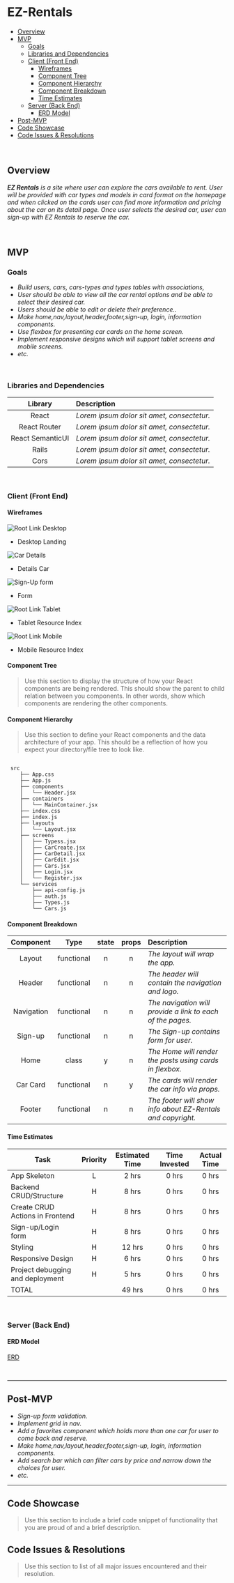# EZ-Rentals

- [Overview](#overview)
- [MVP](#mvp)
  - [Goals](#goals)
  - [Libraries and Dependencies](#libraries-and-dependencies)
  - [Client (Front End)](#client-front-end)
    - [Wireframes](#wireframes)
    - [Component Tree](#component-tree)
    - [Component Hierarchy](#component-hierarchy)
    - [Component Breakdown](#component-breakdown)
    - [Time Estimates](#time-estimates)
  - [Server (Back End)](#server-back-end)
    - [ERD Model](#erd-model)
- [Post-MVP](#post-mvp)
- [Code Showcase](#code-showcase)
- [Code Issues & Resolutions](#code-issues--resolutions)

<br>

## Overview

_**EZ Rentals** is a site where user can explore the cars available to rent. User will be provided with car types and models in card format on the homepage and when clicked on the cards user can find more information and pricing about the car on its detail page. Once user selects the desired car, user can sign-up with EZ Rentals to reserve the car._


<br>

## MVP

### Goals

- _Build users, cars, cars-types and types tables with associations,_
- _User should be able to view all the car rental options and be able to select their desired car._
- _Users should be able to edit or delete their preference.._
- _Make home,nav,layout,header,footer,sign-up, login, information components._
- _Use flexbox for presenting car cards on the home screen._
- _Implement responsive designs which will support tablet screens and mobile screens._
- _etc._

<br>

### Libraries and Dependencies

|     Library      | Description                                |
| :--------------: | :----------------------------------------- |
|      React       | _Lorem ipsum dolor sit amet, consectetur._ |
|   React Router   | _Lorem ipsum dolor sit amet, consectetur._ |
| React SemanticUI | _Lorem ipsum dolor sit amet, consectetur._ |
|     Rails      | _Lorem ipsum dolor sit amet, consectetur._ |
|  Cors  | _Lorem ipsum dolor sit amet, consectetur._ |

<br>

### Client (Front End)

#### Wireframes

![Root Link Desktop](https://wireframe.cc/6KympU)

- Desktop Landing

![Car Details](https://wireframe.cc/Mkhv6F)

- Details Car

![Sign-Up form](https://wireframe.cc/BUCT9N)

- Form 

![Root Link Tablet](https://wireframe.cc/drQ6yh)

- Tablet Resource Index

![Root Link Mobile](https://wireframe.cc/FJNH9J)

- Mobile Resource Index

#### Component Tree

> Use this section to display the structure of how your React components are being rendered. This should show the parent to child relation between you components. In other words, show which components are rendering the other components. 

#### Component Hierarchy

> Use this section to define your React components and the data architecture of your app. This should be a reflection of how you expect your directory/file tree to look like. 

``` structure

 src
    ├── App.css
    ├── App.js
    ├── components
    │   └── Header.jsx
    ├── containers
    │   └── MainContainer.jsx
    ├── index.css
    ├── index.js
    ├── layouts
    │   └── Layout.jsx
    ├── screens
    │   ├── Typess.jsx
    │   ├── CarCreate.jsx
    │   ├── CarDetail.jsx
    │   ├── CarEdit.jsx
    │   ├── Cars.jsx
    │   ├── Login.jsx
    │   └── Register.jsx
    └── services
        ├── api-config.js
        ├── auth.js
        ├── Types.js
        └── Cars.js

```

#### Component Breakdown

|  Component   |    Type    | state | props | Description                                                      |
| :----------: | :--------: | :---: | :---: | :--------------------------------------------------------------- |
|    Layout    | functional |   n   |   n   | _The layout will wrap the app._                                  |
|    Header    | functional |   n   |   n   | _The header will contain the navigation and logo._               |
|  Navigation  | functional |   n   |   n   | _The navigation will provide a link to each of the pages._       |
|    Sign-up   | functional |   n   |   n   | _The Sign-up contains form for user._                            |
|    Home      |   class    |   y   |   n   | _The Home will render the posts using cards in flexbox._         |
|  Car Card    | functional |   n   |   y   | _The cards will render the car info via props._                  |
|    Footer    | functional |   n   |   n   | _The footer will show info about EZ-Rentals and copyright._      |

#### Time Estimates

| Task                | Priority | Estimated Time | Time Invested | Actual Time |
| ------------------- | :------: | :------------: | :-----------: | :---------: |
| App Skeleton     |    L    |     2 hrs      |     0 hrs     |    0 hrs    |
| Backend CRUD/Structure    |    H    |     8 hrs      |     0 hrs     |    0 hrs    |
| Create CRUD Actions in Frontend |    H     |     8 hrs      |     0 hrs     |     0 hrs     |
| Sign-up/Login form |    H     |     8 hrs      |     0 hrs     |     0 hrs     |
|Styling |    H     |     12 hrs      |     0 hrs     |     0 hrs     |
| Responsive Design |    H     |     6 hrs      |     0 hrs     |     0 hrs     |
| Project debugging and deployment  |    H    |     5 hrs      |     0 hrs     |     0 hrs     |
| TOTAL               |          |     49 hrs      |     0 hrs     |     0 hrs     |


<br>

### Server (Back End)

#### ERD Model

[ERD](https://drive.google.com/file/d/1JcOOvpUhPrp5pITmULZqLXhuyVXzpbId/view?usp=sharing)

<br>

***

## Post-MVP

- _Sign-up form validation._
- _Implement grid in nav._
- _Add a favorites component which holds more than one car for user to come back and reserve._
- _Make home,nav,layout,header,footer,sign-up, login, information components._
- _Add search bar which can filter cars by price and narrow down the choices for user._
- _etc._
***

## Code Showcase

> Use this section to include a brief code snippet of functionality that you are proud of and a brief description.

## Code Issues & Resolutions

> Use this section to list of all major issues encountered and their resolution.
